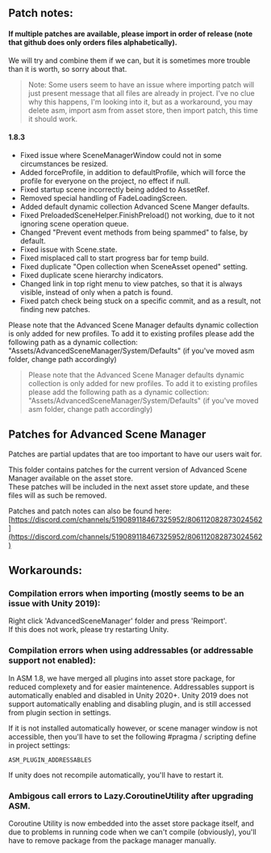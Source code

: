 
## Patch notes:
#### If multiple patches are available, please import in order of release (note that github does only orders files alphabetically).
We will try and combine them if we can, but it is sometimes more trouble than it is worth, so sorry about that.

> Note: Some users seem to have an issue where importing patch will just present message that all files are already in project. I've no clue why this happens, I'm looking into it, but as a workaround, you may delete asm, import asm from asset store, then import patch, this time it should work.

#### 1.8.3
- Fixed issue where SceneManagerWindow could not in some circumstances be resized.
- Added forceProfile, in addition to defaultProfile, which will force the profile for everyone on the project, no effect if null.
- Fixed startup scene incorrectly being added to AssetRef.
- Removed special handling of FadeLoadingScreen.
- Added default dynamic collection Advanced Scene Manger defaults.
- Fixed PreloadedSceneHelper.FinishPreload() not working, due to it not ignoring scene operation queue.
- Changed "Prevent event methods from being spammed" to false, by default.
- Fixed issue with Scene.state.
- Fixed misplaced call to start progress bar for temp build.
- Fixed duplicate "Open collection when SceneAsset opened" setting.
- Fixed duplicate scene hierarchy indicators.
- Changed link in top right menu to view patches, so that it is always visible, instead of only when a patch is found.
- Fixed patch check being stuck on a specific commit, and as a result, not finding new patches.

Please note that the Advanced Scene Manager defaults dynamic collection is only added for new profiles. To add it to existing profiles please add the following path as a dynamic collection:
"Assets/AdvancedSceneManager/System/Defaults" (if you've moved asm folder, change path accordingly) 

> Please note that the Advanced Scene Manager defaults dynamic collection is only added for new profiles. To add it to existing profiles please add the following path as a dynamic collection:
"Assets/AdvancedSceneManager/System/Defaults" (if you've moved asm folder, change path accordingly) 

## Patches for Advanced Scene Manager

Patches are partial updates that are too important to have our users wait for.

This folder contains patches for the current version of Advanced Scene Manager available on the asset store.\
These patches will be included in the next asset store update, and these files will as such be removed.

Patches and patch notes can also be found here:\
[https://discord.com/channels/519089118467325952/806112082873024562](https://discord.com/channels/519089118467325952/806112082873024562)

## Workarounds:
### Compilation errors when importing (mostly seems to be an issue with Unity 2019):
Right click 'AdvancedSceneManager' folder and press 'Reimport'.<br/>
If this does not work, please try restarting Unity.

### Compilation errors when using addressables (or addressable support not enabled):
In ASM 1.8, we have merged all plugins into asset store package, for reduced complexety and for easier maintenence.
Addressables support is automatically enabled and disabled in Unity 2020+. Unity 2019 does not support automatically enabling and disabling plugin, and is still accessed from plugin section in settings. 

If it is not installed automatically however, or scene manager window is not accessible, then you'll have to set the following #pragma / scripting define in project settings:

```ASM_PLUGIN_ADDRESSABLES```

If unity does not recompile automatically, you'll have to restart it.

### Ambigous call errors to Lazy.CoroutineUtility after upgrading ASM.
  Coroutine Utility is now embedded into the asset store package itself, and due to problems in running code when we can't compile (obviously), you'll have to remove package from the package manager manually.
  
